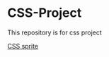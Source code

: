 # CSS-Project
This repository is for css project

[CSS sprite](https://github.com/dudulaopo833/CSS-Projects/tree/master/CSS-Sprite)
